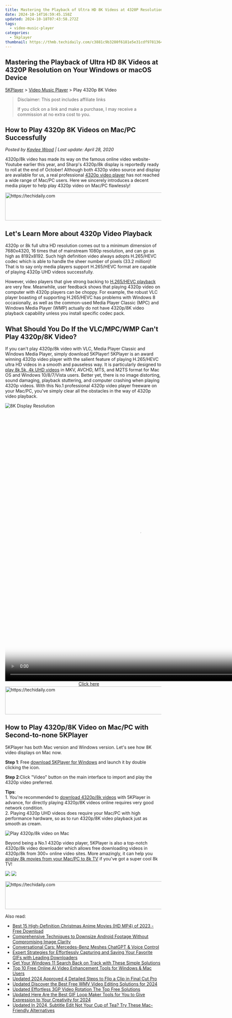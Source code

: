 ```yaml
---
title: Mastering the Playback of Ultra HD 8K Videos at 4320P Resolution on Your Windows or macOS Device
date: 2024-10-14T16:59:45.158Z
updated: 2024-10-18T07:43:58.272Z
tags:
  - video-music-player
categories:
  - 5kplayer
thumbnail: https://thmb.techidaily.com/c3881c9b3280f6181e5e31cdf97813641b81345019e7ba1cde62d3c30be7801d.jpg
---
```


## Mastering the Playback of Ultra HD 8K Videos at 4320P Resolution on Your Windows or macOS Device

[5KPlayer](https://tools.techidaily.com/5kplayer/products/) \> [Video Music Player](https://tools.techidaily.com/5kplayer/video-music-player/) \> Play 4320p 8K Video

>  Disclaimer: This post includes affiliate links
>
>  If you click on a link and make a purchase, I may receive a commission at no extra cost to you.
>

## How to Play 4320p 8K Videos on Mac/PC Successfully

 _Posted by [Kaylee Wood](https://www.quora.com/profile/Amanda-Hu-21) | Last update: April 28, 2020_ 

4320p/8k video has made its way on the famous online video website-Youtube earlier this year, and Sharp's 4320p/8k display is reportedly ready to roll at the end of October! Although both 4320p video source and display are available for us, a real professional [4320p video player](https://tools.techidaily.com/5kplayer/products/) has not reached a wide range of Mac/PC users. Here we sincerely introduces a decent media player to help play 4320p video on Mac/PC flawlessly!

<!-- affiliate ads begin -->
<a href="https://unicoeye.pxf.io/c/5597632/2134494/18498" target="_top" id="2134494">
  <img src="//a.impactradius-go.com/display-ad/18498-2134494" border="0" alt="https://techidaily.com" width="721" height="90"/>
</a>
<img height="0" width="0" src="https://unicoeye.pxf.io/i/5597632/2134494/18498" style="position:absolute;visibility:hidden;" border="0" />
<!-- affiliate ads end -->

## Let's Learn More about 4320p Video Playback

4320p or 8k full ultra HD resolution comes out to a minimum dimension of 7680x4320, 16 times that of mainstream 1080p resolution, and can go as high as 8192x8192\. Such high definition video always adopts H.265/HEVC codec which is able to handle the sheer number of pixels (33.2 million)! That is to say only media players support H.265/HEVC format are capable of playing 4320p UHD videos successfully.

 However, video players that give strong backing to [H.265/HEVC playback](https://tools.techidaily.com/5kplayer/video-music-player/) are very few. Meanwhile, user feedback shows that playing 4320p video on computer with 4320p players can be choppy. For example, the robust VLC player boasting of supporting H.265/HEVC has problems with Windows 8 occasionally, as well as the common-used Media Player Classic (MPC) and Windows Media Player (WMP) actually do not have 4320p/8K video playback capability unless you install specific codec pack.

## What Should You Do If the VLC/MPC/WMP Can't Play 4320p/8K Video?

If you can't play 4320p/8k video with VLC, Media Player Classic and Windows Media Player, simply download 5KPlayer! 5KPlayer is an award winning 4320p video player with the salient feature of playing H.265/HEVC ultra HD videos in a smooth and pauseless way. It is particularly designed to [play 8k,5k, 4k UHD videos](https://tools.techidaily.com/5kplayer/video-music-player/) in MKV, AVCHD, MTS, and M2TS format for Mac OS and Windows 10/8/7/Vista users. Better yet, there is no image distorting, sound damaging, playback stuttering, and computer crashing when playing 4320p videos. With this No.1 professional 4320p video player freeware on your Mac/PC, you've simply clear all the obstacles in the way of 4320p video playback. 

![8K Display Resolution](https://www.5kplayer.com/video-music-player/img/8k-display-resolution.jpg) 

<!-- affiliate ads begin -->
<span id="1834906">
					<video width="864" height="864" style="cursor:pointer"
           poster="//a.impactradius-go.com/display-clicktoplayimage/1834906.png"
           onclick="if(!this.playClicked){this.play();this.setAttribute('controls',true);this.playClicked=true;}">
	   <source src="//a.impactradius-go.com/display-ad/16836-1834906">
	   <img src="//a.impactradius-go.com/display-clicktoplayimage/1834906.png" style="border: none; height: 100%; width: 100%; object-fit: contain">
	</video>
	<div style="width:540px;text-align:center"><a href="javascript:window.open(decodeURIComponent('https%3A%2F%2F25home.pxf.io%2Fc%2F5597632%2F1834906%2F16836'), '_blank');void(0);">Click here</a></div>
</span>
<img height="0" width="0" src="https://imp.pxf.io/i/5597632/1834906/16836" style="position:absolute;visibility:hidden;" border="0" />
<!-- affiliate ads end -->

<!-- affiliate ads begin -->
<a href="https://unicoeye.pxf.io/c/5597632/2134489/18498" target="_top" id="2134489">
  <img src="//a.impactradius-go.com/display-ad/18498-2134489" border="0" alt="https://techidaily.com" width="728" height="90"/>
</a>
<img height="0" width="0" src="https://unicoeye.pxf.io/i/5597632/2134489/18498" style="position:absolute;visibility:hidden;" border="0" />
<!-- affiliate ads end -->

## How to Play 4320p/8K Video on Mac/PC with Second-to-none 5KPlayer

5KPlayer has both Mac version and Windows version. Let's see how 8K video displays on Mac now. 

**Step 1**: Free [download 5KPlayer for Windows](https://tools.techidaily.com/5kplayer/products/) and launch it by double clicking the icon. 

**Step 2**:Click "Video" button on the main interface to import and play the 4320p video preferred. 

**Tips**:   
 1\. You're recommended to [download 4320p/8k videos](https://tools.techidaily.com/5kplayer/youtube-download/) with 5KPlayer in advance, for directly playing 4320p/8K videos online requires very good network condition.  
2\. Playing 4320p UHD videos does require your Mac/PC with high performance hardware, so as to run 4320p/8K video playback just as smooth as cream.

![Play 4320p/8k video on Mac](https://www.5kplayer.com/video-music-player/img/play-8k-movies-on-mac.jpg) 

Beyond being a No.1 4320p video player, 5KPlayer is also a top-notch 4320p/8k video downloader which allows free downloading videos in 4320p/8k from 300+ online video sites. More amazingly, it can help you [airplay 8k movies from your Mac/PC to 8k TV](https://tools.techidaily.com/5kplayer/airplay/) if you've got a super cool 8k TV! 

[![](https://www.5kplayer.com/video-music-player/../button/freedownbackmac.png)](https://tools.techidaily.com/5kplayer/products/) [![](https://www.5kplayer.com/video-music-player/../button/freedownwhitewin.png)](https://tools.techidaily.com/5kplayer/products/)

<!-- affiliate ads begin -->
<a href="https://aligracehair.sjv.io/c/5597632/1934292/19272" target="_top" id="1934292">
  <img src="//a.impactradius-go.com/display-ad/19272-1934292" border="0" alt="https://techidaily.com" width="728" height="90"/>
</a>
<img height="0" width="0" src="https://aligracehair.sjv.io/i/5597632/1934292/19272" style="position:absolute;visibility:hidden;" border="0" />
<!-- affiliate ads end -->

<ins class="adsbygoogle"
     style="display:block"
     data-ad-format="autorelaxed"
     data-ad-client="ca-pub-7571918770474297"
     data-ad-slot="1223367746"></ins>

<ins class="adsbygoogle"
     style="display:block"
     data-ad-client="ca-pub-7571918770474297"
     data-ad-slot="8358498916"
     data-ad-format="auto"
     data-full-width-responsive="true"></ins>

<span class="atpl-alsoreadstyle">Also read:</span>
<div><ul>
<li><a href="https://youtube-video-recordings.techidaily.com/best-15-high-definition-christmas-anime-movies-hd-mp4-of-2023-free-download/"><u>Best 15 High-Definition Christmas Anime Movies (HD MP4) of 2023 - Free Download</u></a></li>
<li><a href="https://some-knowledge.techidaily.com/comprehensive-techniques-to-downsize-android-footage-without-compromising-image-clarity/"><u>Comprehensive Techniques to Downsize Android Footage Without Compromising Image Clarity</u></a></li>
<li><a href="https://tech-haven.techidaily.com/conversational-cars-mercedes-benz-meshes-chatgpt-and-voice-control/"><u>Conversational Cars: Mercedes-Benz Meshes ChatGPT & Voice Control</u></a></li>
<li><a href="https://media-tips.techidaily.com/expert-strategies-for-effortlessly-capturing-and-saving-your-favorite-gifs-with-leading-downloaders/"><u>Expert Strategies for Effortlessly Capturing and Saving Your Favorite GIFs with Leading Downloaders</u></a></li>
<li><a href="https://techtrends.techidaily.com/get-your-windows-11-search-back-on-track-with-these-simple-solutions/"><u>Get Your Windows 11 Search Back on Track with These Simple Solutions</u></a></li>
<li><a href="https://eaxpv-info.techidaily.com/top-10-free-online-ai-video-enhancement-tools-for-windows-and-mac-users/"><u>Top 10 Free Online AI Video Enhancement Tools for Windows & Mac Users</u></a></li>
<li><a href="https://video-creation-software.techidaily.com/updated-2024-approved-4-detailed-steps-to-flip-a-clip-in-final-cut-pro/"><u>Updated 2024 Approved 4 Detailed Steps to Flip a Clip in Final Cut Pro</u></a></li>
<li><a href="https://video-creation-software.techidaily.com/updated-discover-the-best-free-wmv-video-editing-solutions-for-2024/"><u>Updated Discover the Best Free WMV Video Editing Solutions for 2024</u></a></li>
<li><a href="https://video-creation-software.techidaily.com/updated-effortless-3gp-video-rotation-the-top-free-solutions/"><u>Updated Effortless 3GP Video Rotation The Top Free Solutions</u></a></li>
<li><a href="https://video-creation-software.techidaily.com/updated-here-are-the-best-gif-loop-maker-tools-for-you-to-give-expression-to-your-creativity-for-2024/"><u>Updated Here Are the Best GIF Loop Maker Tools for You to Give Expression to Your Creativity for 2024</u></a></li>
<li><a href="https://video-creation-software.techidaily.com/updated-in-2024-subtitle-edit-not-your-cup-of-tea-try-these-mac-friendly-alternatives/"><u>Updated In 2024, Subtitle Edit Not Your Cup of Tea? Try These Mac-Friendly Alternatives</u></a></li>
</ul></div>

